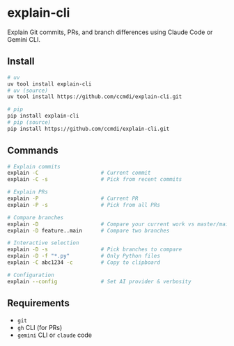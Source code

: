 # explain-cli

Explain Git commits, PRs, and branch differences using Claude Code or Gemini CLI.

## Install

```bash
# uv
uv tool install explain-cli
# uv (source)
uv tool install https://github.com/ccmdi/explain-cli.git

# pip
pip install explain-cli
# pip (source)
pip install https://github.com/ccmdi/explain-cli.git
```

## Commands

```bash
# Explain commits
explain -C                    # Current commit
explain -C -s                 # Pick from recent commits

# Explain PRs  
explain -P                    # Current PR
explain -P -s                 # Pick from all PRs

# Compare branches
explain -D                    # Compare your current work vs master/main
explain -D feature..main      # Compare two branches

# Interactive selection
explain -D -s                 # Pick branches to compare
explain -D -f "*.py"          # Only Python files
explain -C abc1234 -c         # Copy to clipboard

# Configuration
explain --config              # Set AI provider & verbosity
```

## Requirements

- `git`
- `gh` CLI (for PRs)
- `gemini` CLI or `claude` code